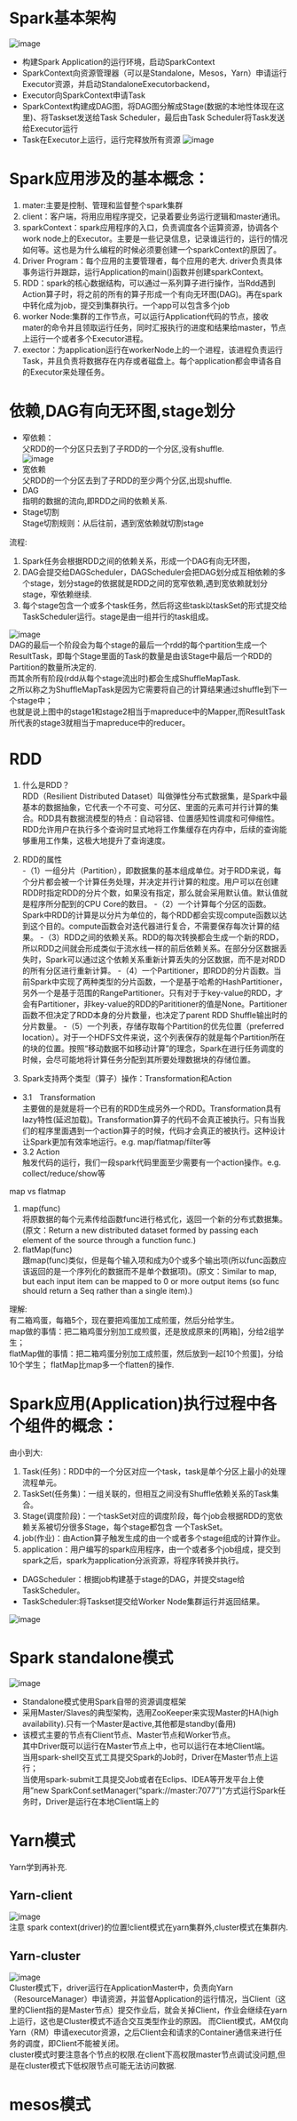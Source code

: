 # Spark基本架构
![image](https://user-images.githubusercontent.com/65893273/114412838-10193880-9be0-11eb-9ce8-b76793508314.png)  
- 构建Spark Application的运行环境，启动SparkContext
- SparkContext向资源管理器（可以是Standalone，Mesos，Yarn）申请运行Executor资源，并启动StandaloneExecutorbackend，
- Executor向SparkContext申请Task
- SparkContext构建成DAG图，将DAG图分解成Stage(数据的本地性体现在这里)、将Taskset发送给Task Scheduler，最后由Task Scheduler将Task发送给Executor运行
- Task在Executor上运行，运行完释放所有资源
![image](https://user-images.githubusercontent.com/65893273/114422973-51621600-9be9-11eb-8860-c54ae1ed7be3.png)  

# Spark应用涉及的基本概念：
1. mater:主要是控制、管理和监督整个spark集群
2. client：客户端，将用应用程序提交，记录着要业务运行逻辑和master通讯。
3. sparkContext：spark应用程序的入口，负责调度各个运算资源，协调各个work node上的Executor。主要是一些记录信息，记录谁运行的，运行的情况如何等。这也是为什么编程的时候必须要创建一个sparkContext的原因了。
4. Driver Program：每个应用的主要管理者，每个应用的老大. driver负责具体事务运行并跟踪，运行Application的main()函数并创建sparkContext。
5. RDD：spark的核心数据结构，可以通过一系列算子进行操作，当Rdd遇到Action算子时，将之前的所有的算子形成一个有向无环图(DAG)。再在spark中转化成为job，提交到集群执行。一个app可以包含多个job
6. worker Node:集群的工作节点，可以运行Application代码的节点，接收mater的命令并且领取运行任务，同时汇报执行的进度和结果给master，节点上运行一个或者多个Executor进程。
7. exector：为application运行在workerNode上的一个进程，该进程负责运行Task，并且负责将数据存在内存或者磁盘上。每个application都会申请各自的Executor来处理任务。

# 依赖,DAG有向无环图,stage划分
- 窄依赖：  
父RDD的一个分区只去到了子RDD的一个分区,没有shuffle.  
![image](https://user-images.githubusercontent.com/65893273/114427621-d8b18880-9bed-11eb-889e-d1bb332222fc.png)  
- 宽依赖  
父RDD的一个分区去到了子RDD的至少两个分区,出现shuffle.
- DAG  
指明的数据的流向,即RDD之间的依赖关系.   
- Stage切割  
Stage切割规则：从后往前，遇到宽依赖就切割stage 

流程:    
1. Spark任务会根据RDD之间的依赖关系，形成一个DAG有向无环图，
2. DAG会提交给DAGScheduler，DAGScheduler会把DAG划分成互相依赖的多个stage，划分stage的依据就是RDD之间的宽窄依赖,遇到宽依赖就划分stage，窄依赖继续.   
3. 每个stage包含一个或多个task任务，然后将这些task以taskSet的形式提交给TaskScheduler运行。stage是由一组并行的task组成。  

![image](https://user-images.githubusercontent.com/65893273/114429415-f384fc80-9bef-11eb-82da-31e1027dac75.png)  
DAG的最后一个阶段会为每个stage的最后一个rdd的每个partition生成一个ResultTask，即每个Stage里面的Task的数量是由该Stage中最后一个RDD的Partition的数量所决定的.    
而其余所有阶段(rdd从每个stage流出时)都会生成ShuffleMapTask.      
之所以称之为ShuffleMapTask是因为它需要将自己的计算结果通过shuffle到下一个stage中；    
也就是说上图中的stage1和stage2相当于mapreduce中的Mapper,而ResultTask所代表的stage3就相当于mapreduce中的reducer。    

# RDD
1. 什么是RDD？  
RDD（Resilient Distributed Dataset）叫做弹性分布式数据集，是Spark中最基本的数据抽象，它代表一个不可变、可分区、里面的元素可并行计算的集合。RDD具有数据流模型的特点：自动容错、位置感知性调度和可伸缩性。RDD允许用户在执行多个查询时显式地将工作集缓存在内存中，后续的查询能够重用工作集，这极大地提升了查询速度。

2. RDD的属性  
-（1）一组分片（Partition），即数据集的基本组成单位。对于RDD来说，每个分片都会被一个计算任务处理，并决定并行计算的粒度。用户可以在创建RDD时指定RDD的分片个数，如果没有指定，那么就会采用默认值。默认值就是程序所分配到的CPU Core的数目。
-（2）一个计算每个分区的函数。Spark中RDD的计算是以分片为单位的，每个RDD都会实现compute函数以达到这个目的。compute函数会对迭代器进行复合，不需要保存每次计算的结果。
-（3）RDD之间的依赖关系。RDD的每次转换都会生成一个新的RDD，所以RDD之间就会形成类似于流水线一样的前后依赖关系。在部分分区数据丢失时，Spark可以通过这个依赖关系重新计算丢失的分区数据，而不是对RDD的所有分区进行重新计算。
-（4）一个Partitioner，即RDD的分片函数。当前Spark中实现了两种类型的分片函数，一个是基于哈希的HashPartitioner，另外一个是基于范围的RangePartitioner。只有对于于key-value的RDD，才会有Partitioner，非key-value的RDD的Parititioner的值是None。Partitioner函数不但决定了RDD本身的分片数量，也决定了parent RDD Shuffle输出时的分片数量。
-（5）一个列表，存储存取每个Partition的优先位置（preferred location）。对于一个HDFS文件来说，这个列表保存的就是每个Partition所在的块的位置。按照“移动数据不如移动计算”的理念，Spark在进行任务调度的时候，会尽可能地将计算任务分配到其所要处理数据块的存储位置。

3. Spark支持两个类型（算子）操作：Transformation和Action
- 3.1　Transformation  
主要做的是就是将一个已有的RDD生成另外一个RDD。Transformation具有lazy特性(延迟加载)。Transformation算子的代码不会真正被执行。只有当我们的程序里面遇到一个action算子的时候，代码才会真正的被执行。这种设计让Spark更加有效率地运行。e.g. map/flatmap/filter等     
- 3.2 Action  
触发代码的运行，我们一段spark代码里面至少需要有一个action操作。e.g. collect/reduce/show等  

map vs flatmap
1. map(func)  
将原数据的每个元素传给函数func进行格式化，返回一个新的分布式数据集。(原文：Return a new distributed dataset formed by passing each element of the source through a function func.)  
2. flatMap(func)  
跟map(func)类似，但是每个输入项和成为0个或多个输出项(所以func函数应该返回的是一个序列化的数据而不是单个数据项)。(原文：Similar to map, but each input item can be mapped to 0 or more output items (so func should return a Seq rather than a single item).)  

理解:  
有二箱鸡蛋，每箱5个，现在要把鸡蛋加工成煎蛋，然后分给学生。  
map做的事情：把二箱鸡蛋分别加工成煎蛋，还是放成原来的[两箱]，分给2组学生；  
flatMap做的事情：把二箱鸡蛋分别加工成煎蛋，然后放到一起[10个煎蛋]，分给10个学生； 
flatMap比map多一个flatten的操作.   

# Spark应用(Application)执行过程中各个组件的概念：
由小到大:  
1. Task(任务)：RDD中的一个分区对应一个task，task是单个分区上最小的处理流程单元。
2. TaskSet(任务集)：一组关联的，但相互之间没有Shuffle依赖关系的Task集合。
3. Stage(调度阶段)：一个taskSet对应的调度阶段，每个job会根据RDD的宽依赖关系被切分很多Stage，每个stage都包含 一个TaskSet。
4. job(作业)：由Action算子触发生成的由一个或者多个stage组成的计算作业。
5. application：用户编写的spark应用程序，由一个或者多个job组成，提交到spark之后，spark为application分派资源，将程序转换并执行。
- DAGScheduler：根据job构建基于stage的DAG，并提交stage给TaskScheduler。
- TaskScheduler:将Taskset提交给Worker Node集群运行并返回结果。

![image](https://user-images.githubusercontent.com/65893273/114414833-c3366180-9be1-11eb-9649-227914cb3154.png)

# Spark standalone模式
![image](https://user-images.githubusercontent.com/65893273/114410749-3047f800-9bde-11eb-9662-b4201c447436.png)  
- Standalone模式使用Spark自带的资源调度框架
- 采用Master/Slaves的典型架构，选用ZooKeeper来实现Master的HA(high availability).只有一个Master是active,其他都是standby(备用)
- 该模式主要的节点有Client节点、Master节点和Worker节点。  
其中Driver既可以运行在Master节点上中，也可以运行在本地Client端。  
当用spark-shell交互式工具提交Spark的Job时，Driver在Master节点上运行；  
当使用spark-submit工具提交Job或者在Eclips、IDEA等开发平台上使用”new SparkConf.setManager(“spark://master:7077”)”方式运行Spark任务时，Driver是运行在本地Client端上的  

# Yarn模式
Yarn学到再补充.  
## Yarn-client
![image](https://user-images.githubusercontent.com/65893273/114423593-e82ed280-9be9-11eb-8183-7268c5534507.png)  
注意 spark context(driver)的位置!client模式在yarn集群外,cluster模式在集群内.  

## Yarn-cluster
![image](https://user-images.githubusercontent.com/65893273/114423634-f381fe00-9be9-11eb-9084-1dda2417d79b.png)  
Cluster模式下，driver运行在ApplicationMaster中，负责向Yarn（ResourceManager）申请资源，并监督Application的运行情况，当Client（这里的Client指的是Master节点）提交作业后，就会关掉Client，作业会继续在yarn上运行，这也是Cluster模式不适合交互类型作业的原因。
而Client模式，AM仅向Yarn（RM）申请executor资源，之后Client会和请求的Container通信来进行任务的调度，即Client不能被关闭。  
cluster模式时要注意各个节点的权限.在client下高权限master节点调试没问题,但是在cluster模式下低权限节点可能无法访问数据.  
# mesos模式
